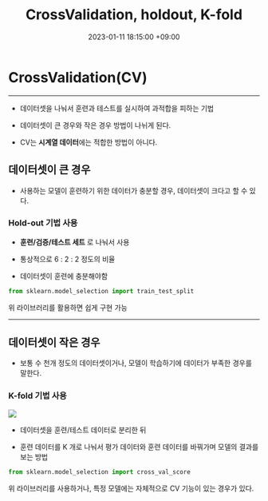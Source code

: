 ﻿---
title : CrossValidation, holdout, K-fold
date : 2023-01-11 18:15:00 +09:00
categories : [머신러닝, 파이썬]
tags : [CV, CrossValidation, HoldOut, K-fold] 
---


# CrossValidation(CV)
---

- 데이터셋을 나눠서 훈련과 테스트를 실시하여 과적합을 피하는 기법

- 데이터셋이 큰 경우와 작은 경우 방법이 나뉘게 된다.

- CV는 **시계열 데이터**에는 적합한 방법이 아니다.





## 데이터셋이 큰 경우
- 사용하는 모델이 훈련하기 위한 데이터가 충분할 경우, 데이터셋이 크다고 할 수 있다.


### Hold-out 기법 사용

- **훈련/검증/테스트 세트** 로 나눠서 사용

- 통상적으로 6 : 2 : 2 정도의 비율

- 데이터셋이 훈련에 충분해야함

```python
from sklearn.model_selection import train_test_split
```
위 라이브러리를 활용하면 쉽게 구현 가능


---

## 데이터셋이 작은 경우

- 보통 수 천개 정도의 데이터셋이거나, 모델이 학습하기에 데이터가 부족한 경우를 말한다.


### K-fold 기법 사용

![](https://camo.githubusercontent.com/1cb4da520a32f6800363ab103ae8fee4ea96a8993dfdf23e80caf77b16ba08d3/68747470733a2f2f73656261737469616e72617363686b612e636f6d2f696d616765732f626c6f672f323031362f6d6f64656c2d6576616c756174696f6e2d73656c656374696f6e2d70617274332f6b666f6c642e706e67)

- 데이터셋을 훈련/테스트 데이터로 분리한 뒤

- 훈련 데이터를 K 개로 나눠서 평가 데이터와 훈련 데이터를 바꿔가며 모델의 결과를 보는 방법

```python
from sklearn.model_selection import cross_val_score
```

위 라이브러리를 사용하거나, 특정 모델에는 자체적으로 CV 기능이 있는 경우가 있다.
